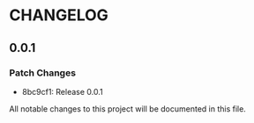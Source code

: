 # CHANGELOG

## 0.0.1

### Patch Changes

- 8bc9cf1: Release 0.0.1

All notable changes to this project will be documented in this file.
